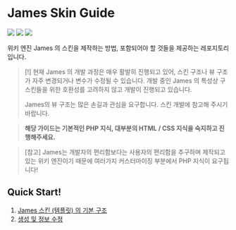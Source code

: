 # James Skin Guide

[![](https://img.shields.io/badge/license-CC%20BY--SA%204.0-brightgreen.svg?longCache=true&style=flat-square)](http://creativecommons.org/licenses/by-sa/4.0/) ![](https://img.shields.io/badge/based-Markdown-red.svg?longCache=true&style=flat-square) ![](https://img.shields.io/badge/for-James%20Wiki%20Engine-blue.svg?longCache=true&style=flat-square)


위키 엔진 James 의 스킨을 제작하는 방법, 포함되어야 할 것들을 제공하는 레포지토리입니다.

> [!] 현재 James 의 개발 과정은 매우 활발히 진행되고 있어, 스킨 구조나 뷰 구조가 자주 변경되거나 변수가 수정될 수 있습니다. 개발 중인 James 의 특성상 구 스킨들을 위한 호환성를 고려하지 않고 개발이 진행되고 있습니다.
>
> James의 뷰 구조는 많은 손길과 관심을 요구합니다. 스킨 개발에 참고해 주시기 바랍니다.

> **해당 가이드는 기본적인 PHP 지식, 대부분의 HTML / CSS 지식을 숙지하고 진행해주세요.**

> [참고] James는 개발자의 편리함보다는 사용자의 편리함을 추구하며 제작되고 있는 위키 엔진이기 때문에 여러가지 커스터마이징 부분에서 PHP 지식이 요구됩니다!
## Quick Start!
1. [James 스킨 (템플릿) 의 기본 구조](https://github.com/CielLabs/james_skin_guide/blob/master/Beginner%231.%20James%20%EC%8A%A4%ED%82%A8%EC%9D%98%20%EA%B8%B0%EB%B3%B8%20%EA%B5%AC%EC%A1%B0.md)
2. [생성 및 정보 수정](https://github.com/CielLabs/james_skin_guide/blob/master/Beginner/%232.%20%EC%83%9D%EC%84%B1%20%EB%B0%8F%20%EC%A0%95%EB%B3%B4%20%EC%88%98%EC%A0%95.md)
